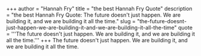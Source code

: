 +++
author = "Hannah Fry"
title = "the best Hannah Fry Quote"
description = "the best Hannah Fry Quote: The future doesn't just happen. We are building it, and we are building it all the time."
slug = "the-future-doesnt-just-happen-we-are-building-it-and-we-are-building-it-all-the-time"
quote = '''The future doesn't just happen. We are building it, and we are building it all the time.'''
+++
The future doesn't just happen. We are building it, and we are building it all the time.

